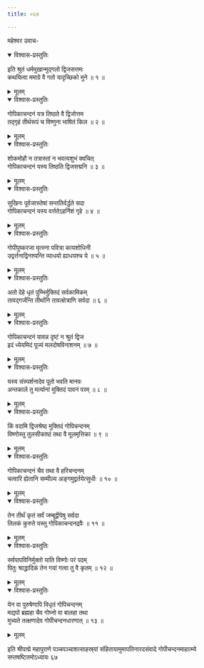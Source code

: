 ```yaml
---
title: ०६७

---
```

महेश्वर उवाच-  

<details open><summary>विश्वास-प्रस्तुतिः</summary>

इति श्रुतं धर्ममुखान्मुद्गलो द्विजसत्तमः  
कथयित्वा ममाग्रे वै गतो यादृच्छिको मुने ॥ १ ॥
</details>

<details><summary>मूलम्</summary>

इति श्रुतं धर्ममुखान्मुद्गलो द्विजसत्तमः  
कथयित्वा ममाग्रे वै गतो यादृच्छिको मुने ॥ १ ॥
</details>



<details open><summary>विश्वास-प्रस्तुतिः</summary>

गोपिकाचन्दनं यत्र तिष्ठते वै द्विजोत्तम  
तद्गृहं तीर्थरूपं च विष्णुना भाषितं किल ॥ २ ॥
</details>

<details><summary>मूलम्</summary>

गोपिकाचन्दनं यत्र तिष्ठते वै द्विजोत्तम  
तद्गृहं तीर्थरूपं च विष्णुना भाषितं किल ॥ २ ॥
</details>



<details open><summary>विश्वास-प्रस्तुतिः</summary>

शोकमोहौ न तत्रास्तां न भवत्यशुभं क्वचित्  
गोपिकाचन्दनं यस्य तिष्ठति द्विजसद्मनि ॥ ३ ॥
</details>

<details><summary>मूलम्</summary>

शोकमोहौ न तत्रास्तां न भवत्यशुभं क्वचित्  
गोपिकाचन्दनं यस्य तिष्ठति द्विजसद्मनि ॥ ३ ॥
</details>



<details open><summary>विश्वास-प्रस्तुतिः</summary>

सुखिनः पूर्वजास्तेषां सन्ततिर्वर्द्धते सदा  
गोपिकाचन्दनं यस्य वर्त्ततेऽहर्निशं गृहे ॥ ४ ॥
</details>

<details><summary>मूलम्</summary>

सुखिनः पूर्वजास्तेषां सन्ततिर्वर्द्धते सदा  
गोपिकाचन्दनं यस्य वर्त्ततेऽहर्निशं गृहे ॥ ४ ॥
</details>



<details open><summary>विश्वास-प्रस्तुतिः</summary>

गोपीपुष्करजा मृत्स्ना पवित्रा कायशोधिनी  
उद्वर्त्तनाद्विनश्यन्ति व्याधयो ह्याधयश्च ये ॥ ५ ॥
</details>

<details><summary>मूलम्</summary>

गोपीपुष्करजा मृत्स्ना पवित्रा कायशोधिनी  
उद्वर्त्तनाद्विनश्यन्ति व्याधयो ह्याधयश्च ये ॥ ५ ॥
</details>



<details open><summary>विश्वास-प्रस्तुतिः</summary>

अतो देहे धृतं पुम्भिर्मुक्तिदं सर्वकामिकम्  
तावद्गर्जन्ति तीर्थानि तावत्क्षेत्राणि सर्वदा ॥ ६ ॥
</details>

<details><summary>मूलम्</summary>

अतो देहे धृतं पुम्भिर्मुक्तिदं सर्वकामिकम्  
तावद्गर्जन्ति तीर्थानि तावत्क्षेत्राणि सर्वदा ॥ ६ ॥
</details>



<details open><summary>विश्वास-प्रस्तुतिः</summary>

गोपिकाचन्दनं यावन्न दृष्टं न श्रुतं द्विज  
इदं ध्येयमिदं पूज्यं मलदोषविनाशनम् ॥ ७ ॥
</details>

<details><summary>मूलम्</summary>

गोपिकाचन्दनं यावन्न दृष्टं न श्रुतं द्विज  
इदं ध्येयमिदं पूज्यं मलदोषविनाशनम् ॥ ७ ॥
</details>



<details open><summary>विश्वास-प्रस्तुतिः</summary>

यस्य संस्पर्शनादेव पूतो भवति मानवः  
अन्तकाले तु मर्त्यानां मुक्तिदं पावनं परम् ॥ ८ ॥
</details>

<details><summary>मूलम्</summary>

यस्य संस्पर्शनादेव पूतो भवति मानवः  
अन्तकाले तु मर्त्यानां मुक्तिदं पावनं परम् ॥ ८ ॥
</details>



<details open><summary>विश्वास-प्रस्तुतिः</summary>

किं वदामि द्विजश्रेष्ठ मुक्तिदं गोपिचन्दनम्  
विष्णोस्तु तुलसीकाष्ठं तथा वै मूलमृत्तिका ॥ ९ ॥
</details>

<details><summary>मूलम्</summary>

किं वदामि द्विजश्रेष्ठ मुक्तिदं गोपिचन्दनम्  
विष्णोस्तु तुलसीकाष्ठं तथा वै मूलमृत्तिका ॥ ९ ॥
</details>



<details open><summary>विश्वास-प्रस्तुतिः</summary>

गोपिकाचन्दनं चैव तथा वै हरिचन्दनम्  
चत्वारि ह्येतानि सम्मील्य अङ्गमुद्वर्तयेत्सुधीः ॥ १० ॥
</details>

<details><summary>मूलम्</summary>

गोपिकाचन्दनं चैव तथा वै हरिचन्दनम्  
चत्वारि ह्येतानि सम्मील्य अङ्गमुद्वर्तयेत्सुधीः ॥ १० ॥
</details>



<details open><summary>विश्वास-प्रस्तुतिः</summary>

तेन तीर्थं कृतं सर्वं जम्बूद्वीपेषु सर्वदा  
तिलकं कुरुते यस्तु गोपिकाचन्दनद्रवैः ॥ ११ ॥
</details>

<details><summary>मूलम्</summary>

तेन तीर्थं कृतं सर्वं जम्बूद्वीपेषु सर्वदा  
तिलकं कुरुते यस्तु गोपिकाचन्दनद्रवैः ॥ ११ ॥
</details>



<details open><summary>विश्वास-प्रस्तुतिः</summary>

सर्वपापविनिर्मुक्तो याति विष्णोः परं पदम्  
पितुः श्राद्धादिकं तेन गयां गत्वा तु वै कृतम् ॥ १२ ॥
</details>

<details><summary>मूलम्</summary>

सर्वपापविनिर्मुक्तो याति विष्णोः परं पदम्  
पितुः श्राद्धादिकं तेन गयां गत्वा तु वै कृतम् ॥ १२ ॥
</details>



<details open><summary>विश्वास-प्रस्तुतिः</summary>

येन वा पुरुषेणापि विधृतं गोपिचन्दनम्  
मद्यपो ब्रह्महा चैव गोघ्नो वा बालहा तथा  
मुच्यते तत्क्षणादेव गोपीचन्दनधारणात् ॥ १३ ॥
</details>

<details><summary>मूलम्</summary>

येन वा पुरुषेणापि विधृतं गोपिचन्दनम्  
मद्यपो ब्रह्महा चैव गोघ्नो वा बालहा तथा  
मुच्यते तत्क्षणादेव गोपीचन्दनधारणात् ॥ १३ ॥
</details>


इति श्रीपाद्मे महापुराणे पञ्चपञ्चाशत्साहस्र्यां संहितायामुमापतिनारदसंवादे गोपीचन्दनमाहात्म्ये सप्तषष्टितमोऽध्यायः ६७